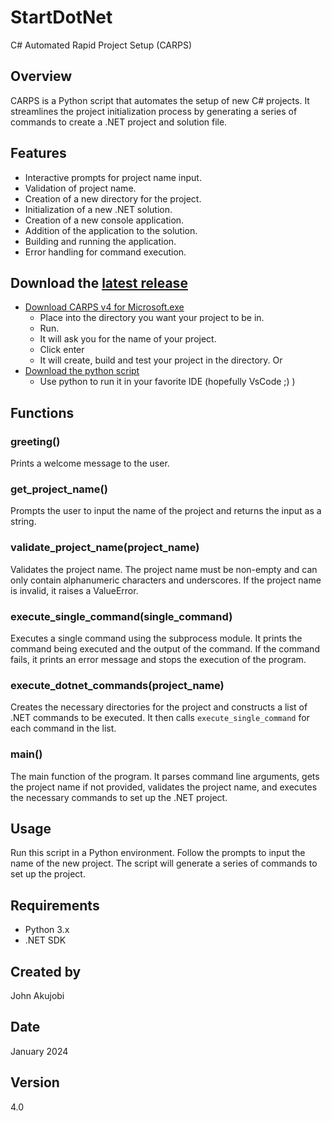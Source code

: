 # StartDotNet
C# Automated Rapid Project Setup (CARPS)

## Overview

CARPS is a Python script that automates the setup of new C# projects. It streamlines the project initialization process by generating a series of commands to create a .NET project and solution file.

## Features

* Interactive prompts for project name input.
* Validation of project name.
* Creation of a new directory for the project.
* Initialization of a new .NET solution.
* Creation of a new console application.
* Addition of the application to the solution.
* Building and running the application.
* Error handling for command execution.

## Download the [latest release](https://github.com/jakujobi/CARPS/releases/)
- [Download CARPS v4 for Microsoft.exe](https://github.com/jakujobi/CARPS/releases/download/v4.0/CARPS.exe)
   - Place into the directory you want your project to be in.
   - Run.
   - It will ask you for the name of your project.
   - Click enter
   - It will create, build and test your project in the directory.
Or
- [Download the python script](https://github.com/jakujobi/CARPS/releases/download/v4.0/CARPS.py)
  - Use python to run it in your favorite IDE (hopefully VsCode ;) )

## Functions

### greeting()

Prints a welcome message to the user.

### get_project_name()

Prompts the user to input the name of the project and returns the input as a string.

### validate_project_name(project_name)

Validates the project name. The project name must be non-empty and can only contain alphanumeric characters and underscores. If the project name is invalid, it raises a ValueError.

### execute_single_command(single_command)

Executes a single command using the subprocess module. It prints the command being executed and the output of the command. If the command fails, it prints an error message and stops the execution of the program.

### execute_dotnet_commands(project_name)

Creates the necessary directories for the project and constructs a list of .NET commands to be executed. It then calls `execute_single_command` for each command in the list.

### main()

The main function of the program. It parses command line arguments, gets the project name if not provided, validates the project name, and executes the necessary commands to set up the .NET project.

## Usage

Run this script in a Python environment. Follow the prompts to input the name of the new project. The script will generate a series of commands to set up the project.

## Requirements

* Python 3.x
* .NET SDK

## Created by

John Akujobi

## Date

January 2024

## Version

4.0
